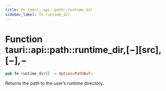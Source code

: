 ```yaml
---
title: Fn tauri::api::path::runtime_dir
sidebar_label: fn.runtime_dir
---
```


# Function tauri::api::path::runtime_dir,\[−]\[src],\[−],−

```rs
pub fn runtime_dir() -> Option<PathBuf>
```

Returns the path to the user’s runtime directory.
